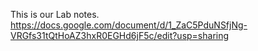 This is our Lab notes.
https://docs.google.com/document/d/1_ZaC5PduNSfjNg-VRGfs31tQtHoAZ3hxR0EGHd6jF5c/edit?usp=sharing
